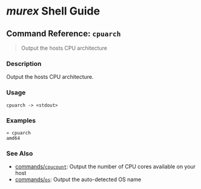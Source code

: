 # _murex_ Shell Guide

## Command Reference: `cpuarch`

> Output the hosts CPU architecture

### Description

Output the hosts CPU architecture.

### Usage

    cpuarch -> <stdout>

### Examples

    » cpuarch
    amd64

### See Also

* [commands/`cpucount`](../commands/cpucount.md):
  Output the number of CPU cores available on your host
* [commands/`os`](../commands/os.md):
  Output the auto-detected OS name